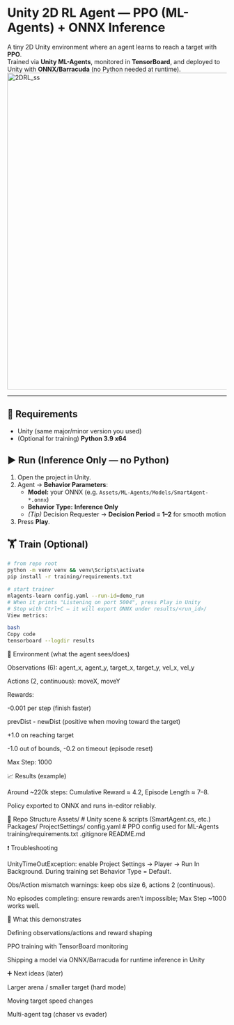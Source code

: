 # Unity 2D RL Agent — PPO (ML-Agents) + ONNX Inference

A tiny 2D Unity environment where an agent learns to reach a target with **PPO**.  
Trained via **Unity ML-Agents**, monitored in **TensorBoard**, and deployed to Unity with **ONNX/Barracuda** (no Python needed at runtime).
<img width="984" height="727" alt="2DRL_ss" src="https://github.com/user-attachments/assets/ec5efea0-25a1-45d3-9b43-aa4b6ea9bd1c" />

---

## 🔧 Requirements
- Unity (same major/minor version you used)
- (Optional for training) **Python 3.9 x64**

## ▶️ Run (Inference Only — no Python)
1. Open the project in Unity.
2. Agent → **Behavior Parameters**:
   - **Model:** your ONNX (e.g. `Assets/ML-Agents/Models/SmartAgent-*.onnx`)
   - **Behavior Type:** **Inference Only**
   - *(Tip)* Decision Requester → **Decision Period = 1–2** for smooth motion
3. Press **Play**.

## 🏋️ Train (Optional)
```bash
# from repo root
python -m venv venv && venv\Scripts\activate
pip install -r training/requirements.txt

# start trainer
mlagents-learn config.yaml --run-id=demo_run
# When it prints "Listening on port 5004", press Play in Unity
# Stop with Ctrl+C — it will export ONNX under results/<run_id>/
View metrics:

bash
Copy code
tensorboard --logdir results
```
🧩 Environment (what the agent sees/does)

Observations (6): agent_x, agent_y, target_x, target_y, vel_x, vel_y

Actions (2, continuous): moveX, moveY

Rewards:

-0.001 per step (finish faster)

prevDist - newDist (positive when moving toward the target)

+1.0 on reaching target

-1.0 out of bounds, -0.2 on timeout (episode reset)

Max Step: 1000

📈 Results (example)

Around ~220k steps: Cumulative Reward ≈ 4.2, Episode Length ≈ 7–8.

Policy exported to ONNX and runs in-editor reliably.

📁 Repo Structure
Assets/                # Unity scene & scripts (SmartAgent.cs, etc.)
Packages/
ProjectSettings/
config.yaml            # PPO config used for ML-Agents
training/requirements.txt
.gitignore
README.md

❗ Troubleshooting

UnityTimeOutException: enable Project Settings → Player → Run In Background.
During training set Behavior Type = Default.

Obs/Action mismatch warnings: keep obs size 6, actions 2 (continuous).

No episodes completing: ensure rewards aren’t impossible; Max Step ~1000 works well.

🧠 What this demonstrates

Defining observations/actions and reward shaping

PPO training with TensorBoard monitoring

Shipping a model via ONNX/Barracuda for runtime inference in Unity

➕ Next ideas (later)

Larger arena / smaller target (hard mode)

Moving target speed changes

Multi-agent tag (chaser vs evader)

